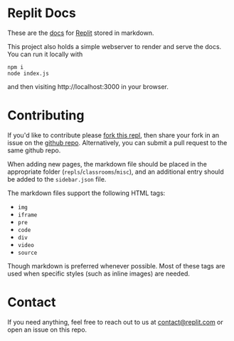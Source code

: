 # Replit Docs

These are the [docs](https://docs.replit.com) for [Replit](https://replit.com) stored in markdown.

This project also holds a simple webserver to render and serve the docs. You can run it locally with 

```
npm i
node index.js
```

and then visiting http://localhost:3000 in your browser.

# Contributing

If you'd like to contribute please [fork this repl](https://docs.replit.com/__repl), then share your fork in an issue on the [github repo](https://github.com/replit/replit.github.io/). Alternatively, you can submit a pull request to the same github repo.

When adding new pages, the markdown file should be placed in the appropriate folder (`repls`/`classrooms`/`misc`), and an additional entry should be added to the `sidebar.json` file.

The markdown files support the following HTML tags:

* `img`
* `iframe`
* `pre`
* `code`
* `div`
* `video`
* `source`

Though markdown is preferred whenever possible.  Most of these tags are used when specific styles (such as inline images) are needed.

# Contact

If you need anything, feel free to reach out to us at [contact@replit.com](mailto:contact@replit.com) or open an issue on this repo.
